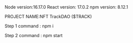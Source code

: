 
Node version:16.17.0
React version: 17.0.2
npm version: 8.12.1

PROJECT NAME:NFT TrackDAO ($TRACK)

Step 1
command : npm i

Step 2
command : npm start




<!-- Security scan triggered at 2025-09-02 02:10:11 -->

<!-- Security scan triggered at 2025-09-02 02:14:53 -->

<!-- Security scan triggered at 2025-09-09 05:33:48 -->

<!-- Security scan triggered at 2025-09-09 05:35:20 -->

<!-- Security scan triggered at 2025-09-28 15:36:51 -->

<!-- Security scan triggered at 2025-09-28 15:38:34 -->